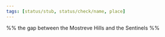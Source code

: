```yaml
---
tags: [status/stub, status/check/name, place]
---
```


%% the gap between the Mostreve Hills and the Sentinels %%